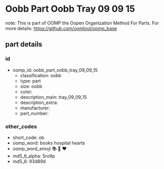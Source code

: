 # Oobb Part Oobb Tray 09 09 15  

note: This is part of OOMP the Oopen Organization Method For Parts. For more details: https://github.com/oomlout/oomp_base

##  part details





### id
* oomp_id: oobb_part_oobb_tray_09_09_15
  * classification: oobb
  * type: part
  * size: oobb
  * color: 
  * description_main: tray_09_09_15
  * description_extra: 
  * manufacturer: 
  * part_number: 

### other_codes
* short_code: ob
* oomp_word: books hospital hearts
* oomp_word_emoji :books: :hospital: :hearts:
* md5_6_alpha: 5ro9p
* md5_6: 93d89d